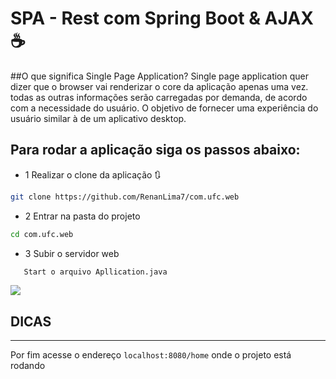 # SPA - Rest com Spring Boot & AJAX ☕

##O que significa Single Page Application?
Single page application quer dizer que o browser vai renderizar o core da aplicação apenas uma vez.
todas as outras informações serão carregadas por demanda, de acordo com a necessidade do usuário.
O objetivo de fornecer uma experiência do usuário similar à de um aplicativo desktop.

## Para rodar a aplicação siga os passos abaixo:

- 1 Realizar o clone da aplicação 🔃

```bash
git clone https://github.com/RenanLima7/com.ufc.web
```

- 2 Entrar na pasta do projeto

```bash
cd com.ufc.web
```
 
- 3 Subir o servidor web

```bash
   Start o arquivo Apllication.java 
 ```
 
 ![](https://github.com/RenanLima7/com.ufc.web/tree/master/src/test/java/com/ufc/web/requests)

**DICAS**
  - 

<hr>

Por fim acesse o endereço `localhost:8080/home` onde o projeto está rodando
